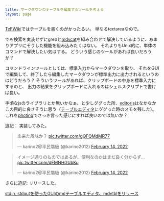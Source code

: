 ```yaml
---
title: マークダウンのテーブルを編集するツールを考える
layout: page
---
```


[TeFWiki](https://karino2.github.io/RandomThoughts/TeFWiki)ではテーブルを書くのがかったるい。
単なるtextareaなので。

でも検索を実装せずにgrepと[mdvcat](https://karino2.github.io/RandomThoughts/mdvcat)を組み合わせて解決しているように、あまりアプリにそうした機能を組み込みたくはない。
それよりもUnix的に、単体のコマンドで解決したい気はする。
どういう感じのツールがあれば良いだろうか？

コマンドラインツールとしては、標準入力からマークダウンを取り、
それをGUIで編集して、終了したら編集したマークダウンが標準出力に出力されるというのはどうだろう？
そういうツールがあれば、クリップボードの中身を標準入力にするのと、
出力の結果をクリップボードに入れるのはシェルスクリプトで書けば良い。

手頃なjsのライブラリとか無いかなぁ、と少しググった所、[editorjs](https://karino2.github.io/RandomThoughts/editorjs)はなかなかこの目的に良さそうに思う（[テーブルエディタ](https://karino2.github.io/RandomThoughts/テーブルエディタ)にググった時のメモを残した）。
これを[photino](https://karino2.github.io/RandomThoughts/photino)でさっき言った感じにすれば良いのでは無いか？

追記： 実装してみた。

<blockquote class="twitter-tweet"><p lang="ja" dir="ltr">出来た風味か？ <a href="https://t.co/gQFQMdMR77">pic.twitter.com/gQFQMdMR77</a></p>&mdash; karino2@平民階級 (@karino2012) <a href="https://twitter.com/karino2012/status/1493062701350002692?ref_src=twsrc%5Etfw">February 14, 2022</a></blockquote> <script async src="https://platform.twitter.com/widgets.js" charset="utf-8"></script>

<blockquote class="twitter-tweet"><p lang="ja" dir="ltr">イメージ通りのものではあるが、便利なのかはまだ良く分からず… <a href="https://t.co/dEMNHGUbKu">pic.twitter.com/dEMNHGUbKu</a></p>&mdash; karino2@平民階級 (@karino2012) <a href="https://twitter.com/karino2012/status/1493066104918638592?ref_src=twsrc%5Etfw">February 14, 2022</a></blockquote> <script async src="https://platform.twitter.com/widgets.js" charset="utf-8"></script>


さらに追記: リリースした。

[stdin, stdoutを使ったGUIのmdテーブルエディタ、mdvtblをリリース](2022-02-15-mdvtbl_release.md)